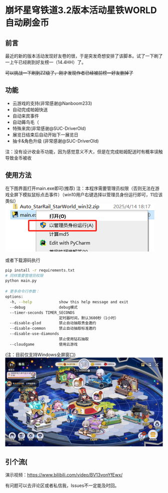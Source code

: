 # 崩坏星穹铁道3.2版本活动星铁WORLD自动刷金币

## 前言

最近的新的版本活动发现好友卷的很，于是突发奇想安排了该脚本。试了一下刷了一上午已经刷到好友榜一（14.4HH）了。

~~可以挑战一下刷到ZZ级了，刚才发现作者已经被前榜一好友删掉了~~

## 功能

- 云游戏的支持(非常感谢@Nanboom233)
- 自动完成帕姆快送
- 自动来宾事件
- 自动薅鸟毛（
- 特殊来宾(非常感谢@SUC-DriverOld)
- 展览日结束后自动开始下一展览日
- 抽卡&角色升级 (非常感谢@SUC-DriverOld)

注：没有设计收金币功能，因为感觉意义不大，但是在完成帕姆配送时有概率误触导致金币被收

## 使用方法

在下图界面打开main.exe即可(推荐) 注：本程序需要管理员权限（否则无法在游戏全屏下模拟鼠标点击事件）（win10用户右键选择以管理员身份运行即可，11应该类似）
![img_1.png](mdimg/img_1.png)

或者下载源码执行
```bash
pip install -r requirements.txt
# 同样需要管理员权限
python main.py

# 更多命令行参数：
options:
  -h, --help            show this help message and exit
  --debug               debug模式
  --timer-seconds TIMER_SECONDS
                        定时器时间，默认3600秒（1小时）
  --disable-glod        禁止自动抽取贵金邀约
  --disable-common      禁止自动抽取标准邀约
  --disable-use-diamonds
                        禁止使用钻石抽取
  --cloudgame           使用云游戏
```

(注：目前仅支持Windows全屏窗口)
![img.png](mdimg/img.png)

## 引个流(

演示视频：<a href = "https://www.bilibili.com/video/BV13vonYfEwx/">https://www.bilibili.com/video/BV13vonYfEwx/

有问题可以去评论区或者私信我，Issues不一定能及时回。
